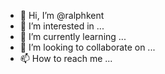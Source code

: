 - 👋 Hi, I’m @ralphkent
- 👀 I’m interested in ...
- 🌱 I’m currently learning ...
- 💞️ I’m looking to collaborate on ...
- 📫 How to reach me ...

<!---
ralphkent/ralphkent is a ✨ special ✨ repository because its `README.md` (this file) appears on your GitHub profile.
You can click the Preview link to take a look at your changes.
--->
